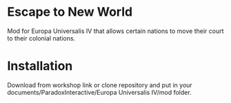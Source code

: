# Escape to New World
Mod for Europa Universalis IV that allows certain nations to move their court to their colonial nations.

# Installation
Download from workshop link or clone repository and put in your documents/ParadoxInteractive/Europa Universalis IV/mod folder.